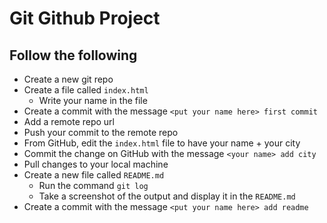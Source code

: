 # Git Github Project


## Follow the following 
- Create a new git repo
- Create a file called `index.html`
  -  Write your name in the file
- Create a commit with the message `<put your name here> first commit`
- Add a remote repo url
- Push your commit to the remote repo
- From GitHub, edit the `index.html` file to have your name + your city
- Commit the change on GitHub with the message `<your name> add city`
- Pull changes to your local machine
- Create a new file called `README.md`
  - Run the command `git log`
  - Take a screenshot of the output and display it in the `README.md`
- Create a commit with the message `<put your name here> add readme`
